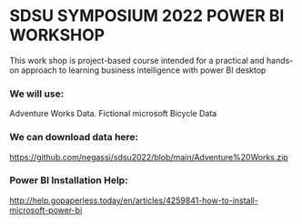# SDSU SYMPOSIUM  2022 POWER BI WORKSHOP

This work shop is project-based course intended for  a practical and hands-on approach to learning  business intelligence with power BI desktop 

### We will use:

 Adventure Works Data. Fictional microsoft Bicycle Data

### We can download data here:

https://github.com/negassi/sdsu2022/blob/main/Adventure%20Works.zip

### Power BI Installation Help:

http://help.gopaperless.today/en/articles/4259841-how-to-install-microsoft-power-bi
